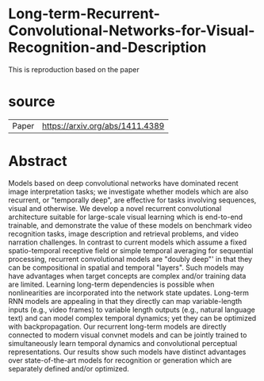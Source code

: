 # Long-term-Recurrent-Convolutional-Networks-for-Visual-Recognition-and-Description

This is reproduction based on the paper

# source
|  |  |
|:---------|:---------|
| Paper | https://arxiv.org/abs/1411.4389|

# Abstract
Models based on deep convolutional networks have dominated recent image interpretation tasks; we investigate whether models which are also recurrent, or "temporally deep", are effective for tasks involving sequences, visual and otherwise. We develop a novel recurrent convolutional architecture suitable for large-scale visual learning which is end-to-end trainable, and demonstrate the value of these models on benchmark video recognition tasks, image description and retrieval problems, and video narration challenges. In contrast to current models which assume a fixed spatio-temporal receptive field or simple temporal averaging for sequential processing, recurrent convolutional models are "doubly deep"' in that they can be compositional in spatial and temporal "layers". Such models may have advantages when target concepts are complex and/or training data are limited. Learning long-term dependencies is possible when nonlinearities are incorporated into the network state updates. Long-term RNN models are appealing in that they directly can map variable-length inputs (e.g., video frames) to variable length outputs (e.g., natural language text) and can model complex temporal dynamics; yet they can be optimized with backpropagation. Our recurrent long-term models are directly connected to modern visual convnet models and can be jointly trained to simultaneously learn temporal dynamics and convolutional perceptual representations. Our results show such models have distinct advantages over state-of-the-art models for recognition or generation which are separately defined and/or optimized.

